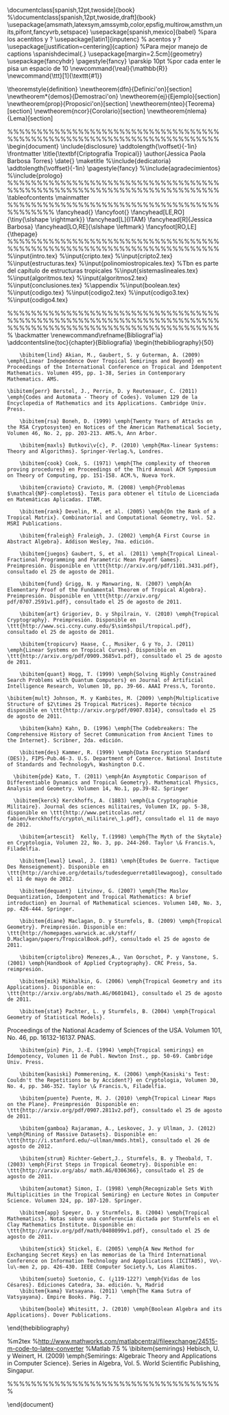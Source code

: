 \documentclass[spanish,12pt,twoside]{book}
%\documentclass[spanish,12pt,twoside,draft]{book}
\usepackage{amsmath,latexsym,amssymb,color,epsfig,multirow,amsthm,units,pifont,fancyvrb,setspace}
\usepackage[spanish,mexico]{babel} %para los acentitos y ?
\usepackage[latin1]{inputenc}  % acentos y ?
\usepackage[justification=centering]{caption} %Para mejor manejo de captions
\spanishdecimal{.}
\usepackage[margin=2.5cm]{geometry}
\usepackage{fancyhdr}
\pagestyle{fancy}
\parskip 10pt %por cada enter le pisa un espacio de 10
\newcommand{\real}{\mathbb{R}}
\newcommand{\ttt}[1]{\texttt{#1}}

\theoremstyle{definition}
\newtheorem{dfn}{Definici\'on}[section]
\newtheorem*{demos}{Demostraci\'on}
\newtheorem{ej}{Ejemplo}[section]
\newtheorem{prop}{Proposici\'on}[section]
\newtheorem{nteo}{Teorema}[section]
\newtheorem{ncor}{Corolario}[section]
\newtheorem{nlema}{Lema}[section]

%%%%%%%%%%%%%%%%%%%%%%%%%%%%%%%%%%%%%%%%%%%%%%%%%%%%%%%%%%%%%%%%%%%%%%%%
\begin{document}
\include{disclosure}
\addtolength{\voffset}{-1in}
\frontmatter
\title{\textbf{Criptografía Tropical}}
\author{Jessica Paola Barbosa Torres}
\date{}
\maketitle
%\include{dedicatoria}
\addtolength{\voffset}{-1in}
\pagestyle{fancy}
%\include{agradecimientos}
%\include{prologo}
%%%%%%%%%%%%%%%%%%%%%%%%%%%%%%%%%%%%%%%%%%%%%%%%%%%%%%%%%%%%%%%%%%%%%%%%
\tableofcontents
\mainmatter
%%%%%%%%%%%%%%%%%%%%%%%%%%%%%%%%%%%%%%%%%%%%
\fancyhead{}
\fancyfoot{}
\fancyhead[LE,RO]{\tiny{\slshape \rightmark}}
\fancyhead[L]{ITAM}
\fancyhead[R]{Jessica Barbosa}
\fancyhead[LO,RE]{\slshape \leftmark}
\fancyfoot[RO,LE]{\thepage}
%%%%%%%%%%%%%%%%%%%%%%%%%%%%%%%%%%%%%%%%%%%%%%%%%%%%%%%%%%%%%%%%%%%%%%%%
%\input{intro.tex}
%\input{cripto.tex}
%\input{cripto2.tex}
%\input{estructuras.tex}
%\input{polinomiostropicales.tex} %Tbn es parte del capítulo de estructuras tropicales
%\input{sistemaslineales.tex}
%\input{algoritmos.tex}
%\input{algoritmos2.tex}
%\input{conclusiones.tex}
%\appendix
%\input{boolean.tex}
%\input{codigo.tex}
%\input{codigo2.tex}
%\input{codigo3.tex}
%\input{codigo4.tex}

%%%%%%%%%%%%%%%%%%%%%%%%%%%%%%%%%%%%%%%%%%%%%%%%%%%%%%%%%%%%%%%%%%%%%%%%%%%%%%%%%%%%%%%%%%%%%%%%%%%%%%%%%%%%%
\backmatter
\renewcommand\refname{Bibliograf\'ia}
\addcontentsline{toc}{chapter}{Bibliografía}
\begin{thebibliography}{50}

 		\bibitem{lind} Akian, M., Gaubert, S. y Guterman, A. (2009) \emph{Linear Independence Over Tropical Semirings and Beyond} en Proceedings of the International Conference on Tropical and Idempotent Mathematics. Volumen 495, pp. 1-38, Series in Contemporary Mathematics. AMS.

    \bibitem{perr} Berstel, J., Perrin, D. y Reutenauer, C. (2011) \emph{Codes and Automata - Theory of Codes}. Volumen 129 de la Encyclopedia of Mathematics and its Applications. Cambridge Univ. Press.
    
 		\bibitem{rsa} Boneh, D. (1999) \emph{Twenty Years of Attacks on the RSA Cryptosystem} en Notices of the American Mathematical Society, Volumen 46, No. 2, pp. 203-213. AMS.%, Ann Arbor.

		\bibitem{maxls} Butkovi\v{c}, P. (2010) \emph{Max-linear Systems: Theory and Algorithms}. Springer-Verlag.%, Londres.

 		\bibitem{cook} Cook, S. (1971) \emph{The complexity of theorem proving procedures} en Proceedings of the Third Annual ACM Symposium on Theory of Computing, pp. 151-158. ACM.%, Nueva York.

 		\bibitem{cravioto} Cravioto, M. (2008) \emph{Problemas $\mathcal{NP}-completos$}. Tesis para obtener el título de Licenciada en Matemáticas Aplicadas. ITAM.

		\bibitem{rank} Develin, M., et al. (2005) \emph{On the Rank of a Tropical Matrix}. Combinatorial and Computational Geometry, Vol. 52. MSRI Publications.

		\bibitem{fraleigh} Fraleigh, J. (2002) \emph{A First Course in Abstract Algebra}. Addison Wesley, 7ma. edición.

		\bibitem{juegos} Gaubert, S, et al. (2011) \emph{Tropical Lineal-Fractional Programming and Parametric Mean Payoff Games}. Preimpresión. Disponible en \ttt{http://arxiv.org/pdf/1101.3431.pdf}, consultado el 25 de agosto de 2011.

		\bibitem{fund} Grigg, N. y Manwaring, N. (2007) \emph{An Elementary Proof of the Fundamental Theorem of Tropical Algebra}. Preimpresión. Disponible en \ttt{http://arxiv.org/ pdf/0707.2591v1.pdf}, consultado el 25 de agosto de 2011.

		\bibitem{art} Grigoriev, D. y Shpilrain, V. (2010) \emph{Tropical Cryptography}. Preimpresión. Disponible en \ttt{http://www.sci.ccny.cuny.edu/$\sim$shpil/tropical.pdf}, consultado el 25 de agosto de 2011.

		\bibitem{tropicurv} Haase, C., Musiker, G y Yo, J. (2011) \emph{Linear Systems on Tropical Curves}. Disponible en \ttt{http://arxiv.org/pdf/0909.3685v1.pdf}, consultado el 25 de agosto de 2011.

 		\bibitem{quant} Hogg, T. (1999) \emph{Solving Highly Constrained Search Problems with Quantum Computers} en Journal of Artificial Intelligence Research, Volumen 10, pp. 39-66. AAAI Press.%, Toronto.

    \bibitem{mult} Johnson, M. y Kambites, M. (2009) \emph{Multiplicative Structure of $2\times 2$ Tropical Matrices}. Reporte técnico disponible en \ttt{http://arxiv.org/pdf/0907.0314}, consultado el 25 de agosto de 2011.
    
		\bibitem{kahn} Kahn, D. (1996) \emph{The Codebreakers: The Comprehensive History of Secret Communication from Ancient Times to the Internet}. Scribner, 2da. edición.

		\bibitem{des} Kammer, R. (1999) \emph{Data Encryption Standard (DES)}, FIPS-Pub.46-3. U.S. Department of Commerce. National Institute of Standards and Technology%, Washington D.C.
	  
	  \bibitem{pde} Kato, T. (2011) \emph{An Asymptotic Comparison of Differentiable Dynamics and Tropical Geometry}. Mathematical Physics, Analysis and Geometry. Volumen 14, No.1, pp.39-82. Springer

	  \bibitem{kerck} Kerckhoffs, A. (1883) \emph{La Cryptographie Militaire}. Journal des sciences militaires, Volumen IX, pp. 5-38, disponible en \ttt{http://www.petitcolas.net/ fabien/kerckhoffs/crypto\_militaire\_1.pdf}, consultado el 11 de mayo de 2012.

		\bibitem{artescit}  Kelly, T.(1998) \emph{The Myth of the Skytale} en Cryptologia, Volumen 22, No. 3, pp. 244-260. Taylor \& Francis.%, Filadelfia.
		
		\bibitem{lewal} Lewal, J. (1881) \emph{Études De Guerre. Tactique Des Renseignement}. Disponible en \ttt{http://archive.org/details/tudesdeguerreta01lewagoog}, consultado el 11 de mayo de 2012.

		\bibitem{dequant}  Litvinov, G. (2007) \emph{The Maslov Dequantization, Idempotent and Tropical Mathematics: A brief introduction} en Journal of Mathematical sciences. Volumen 140, No. 3, pp. 426-444. Springer.

		\bibitem{diane} Maclagan, D. y Sturmfels, B. (2009) \emph{Tropical Geometry}. Preimpresión. Disponible en:  \ttt{http://homepages.warwick.ac.uk/staff/ D.Maclagan/papers/TropicalBook.pdf}, consultado el 25 de agosto de 2011.

		\bibitem{criptolibro} Menezes,A., Van Oorschot, P. y Vanstone, S. (2001) \emph{Handbook of Applied Cryptography}. CRC Press, 5a. reimpresión.
				
		\bibitem{mik} Mikhalkin, G. (2006) \emph{Tropical Geometry and its Applications}. Disponible en:  \ttt{http://arxiv.org/abs/math.AG/0601041}, consultado el 25 de agosto de 2011.
						
		\bibitem{stat} Pachter, L. y Sturmfels, B. (2004) \emph{Tropical Geometry of Statistical Models}.
Proceedings of the National Academy of Sciences of the USA. Volumen 101, No. 46, pp. 16132-16137. PNAS.

 		\bibitem{pin} Pin, J.-E. (1994) \emph{Tropical semirings} en Idempotency, Volumen 11 de Publ. Newton Inst., pp. 50-69. Cambridge Univ. Press.

 		\bibitem{kasiski} Pommerening, K. (2006) \emph{Kasiski's Test: Couldn't the Repetitions be by Accident?} en Cryptologia, Volumen 30, No. 4, pp. 346-352. Taylor \& Francis.%, Filadelfia.

 		\bibitem{puente} Puente, M. J. (2010) \emph{Tropical Linear Maps on the Plane}. Preimpresión  Disponible en:  \ttt{http://arxiv.org/pdf/0907.2811v2.pdf}, consultado el 25 de agosto de 2011.

 		\bibitem{gamboa} Rajaraman, A., Leskovec, J. y Ullman, J. (2012) \emph{Mining of Massive Datasets}. Disponible en:  \ttt{http://i.stanford.edu/~ullman/mmds.html}, consultado el 26 de agosto de 2012.

		\bibitem{strum} Richter-Gebert,J., Sturmfels, B. y Theobald, T. (2003) \emph{First Steps in Tropical Geometry}. Disponible en:  \ttt{http://arxiv.org/abs/ math.AG/0306366}, consultado el 25 de agosto de 2011.
		
		\bibitem{automat} Simon, I. (1998) \emph{Recognizable Sets With Multiplicities in the Tropical Semiring} en Lecture Notes in Computer Science. Volumen 324, pp. 107-120. Springer.

		\bibitem{app} Speyer, D. y Sturmfels, B. (2004) \emph{Tropical Mathematics}. Notas sobre una conferencia dictada por Sturmfels en el Clay Mathematics Institute. Disponible en:  \ttt{http://arxiv.org/pdf/math/0408099v1.pdf}, consultado el 25 de agosto de 2011.

 		\bibitem{stick} Stickel, E. (2005) \emph{A New Method for Exchanging Secret Keys} en las memorias de la Third International Conference on Information Technology and Appplications (ICITA05), Vo\-lu\-men 2, pp. 426-430. IEEE Computer Society.%, Los Alamitos. 

		\bibitem{sueto} Suetonio, C. (¿119-122?) \emph{Vidas de los Césares}. Ediciones Catedra, 3a. edición. %, Madrid
		\bibitem{kama} Vatsayana. (2011) \emph{The Kama Sutra of Vatsyayana}. Empire Books. Pág. 7.

		\bibitem{boole} Whitesitt, J. (2010) \emph{Boolean Algebra and its Applications}. Dover Publications.
\end{thebibliography}

%m2tex
%http://www.mathworks.com/matlabcentral/fileexchange/24515-m-code-to-latex-converter
%Matlab 7.5
 % 	\bibitem{semirings} Hebisch, U. y Weinert, H. (2009) \emph{Semirings: Algebraic Theory and Applications in Computer Science}. Series in Algebra, Vol. 5. World Scientific Publishing, Singapur.

%%%%%%%%%%%%%%%%%%%%%%%%%%%%%%%%%%%%%

\end{document}
